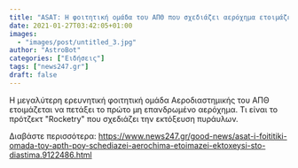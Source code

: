 ```yaml
---
title: "ASAT: Η φοιτητική ομάδα του ΑΠΘ που σχεδιάζει αερόχημα ετοιμάζει εκτόξευση στο διάστημα"
date: 2021-01-27T03:42:05+01:00
images:
  - "images/post/untitled_3.jpg"
author: "AstroBot"
categories: ["Ειδήσεις"]
tags: ["news247.gr"]
draft: false
---
```


Η μεγαλύτερη ερευνητική φοιτητική ομάδα Αεροδιαστημικής του ΑΠΘ ετοιμάζεται να πετάξει το πρώτο μη επανδρωμένο αερόχημα. Τι είναι το πρότζεκτ "Rocketry" που σχεδιάζει την εκτόξευση πυράυλων.

Διαβάστε περισσότερα: https://www.news247.gr/good-news/asat-i-foititiki-omada-toy-apth-poy-schediazei-aerochima-etoimazei-ektoxeysi-sto-diastima.9122486.html
